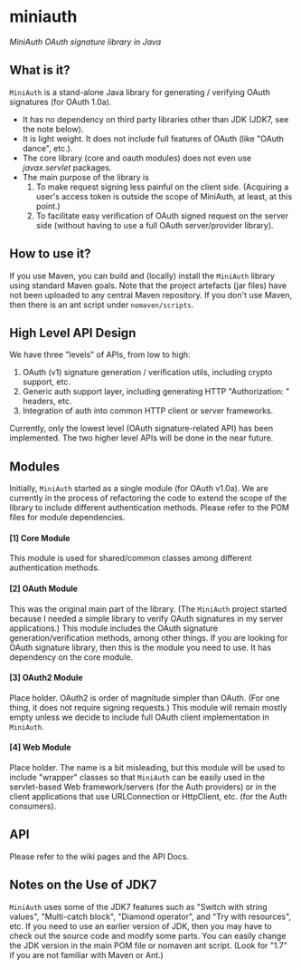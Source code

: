 miniauth
========

_MiniAuth OAuth signature library in Java_


What is it?
---

`MiniAuth` is a stand-alone Java library for generating / verifying OAuth signatures (for OAuth 1.0a).
   * It has no dependency on third party libraries other than JDK (JDK7, see the note below).
   * It is light weight. It does not include full features of OAuth (like "OAuth dance", etc.). 
   * The core library (core and oauth modules) does not even use _javax.servlet_ packages.
   * The main purpose of the library is
       1. To make request signing less painful on the client side. (Acquiring a user's access token is outside the scope of MiniAuth, at least, at this point.)
       1. To facilitate easy verification of OAuth signed request on the server side (without having to use a full OAuth server/provider library).


How to use it?
---

If you use Maven, you can build and (locally) install the `MiniAuth` library using standard Maven goals. 
Note that the project artefacts (jar files) have not been uploaded to any central Maven repository.
If you don't use Maven, then there is an ant script under `nomaven/scripts`.


High Level API Design
---

We have three "levels" of APIs, from low to high:
   1. OAuth (v1) signature generation / verification utils, including crypto support, etc.
   1. Generic auth support layer, including generating HTTP "Authorization: " headers, etc.
   1. Integration of auth into common HTTP client or server frameworks.

Currently, only the lowest level (OAuth signature-related API) has been implemented.
The two higher level APIs will be done in the near future.



Modules
---

Initially, `MiniAuth` started as a single module (for OAuth v1.0a). 
We are currently in the process of refactoring the code to extend the scope of the library to include different authentication methods.
Please refer to the POM files for module dependencies.


#### [1] Core Module ####
This module is used for shared/common classes among different authentication methods.
 

#### [2] OAuth Module ####
This was the original main part of the library.
(The `MiniAuth` project started because I needed a simple library to verify OAuth signatures in my server applications.)
This module includes the OAuth signature generation/verification methods, among other things.
If you are looking for OAuth signature library, then this is the module you need to use.
It has dependency on the core module.


#### [3] OAuth2 Module ####
Place holder. OAuth2 is order of magnitude simpler than OAuth. 
(For one thing, it does not require signing requests.)
This module will remain mostly empty unless we decide to include full OAuth client implementation in `MiniAuth`.


#### [4] Web Module ####
Place holder. The name is a bit misleading, but this module will be used to include "wrapper" classes
so that `MiniAuth` can be easily used in the servlet-based Web framework/servers (for the Auth providers)
or in the client applications that use URLConnection or HttpClient, etc. (for the Auth consumers).



API
---

Please refer to the wiki pages and the API Docs.



Notes on the Use of JDK7
---

`MiniAuth` uses some of the JDK7 features such as "Switch with string values", "Multi-catch block", "Diamond operator", and "Try with resources", etc.
If you need to use an earlier version of JDK, then you may have to check out the source code and modify some parts.
You can easily change the JDK version in the main POM file or nomaven ant script. (Look for "1.7" if you are not familiar with Maven or Ant.)


